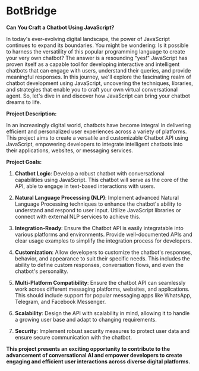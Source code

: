 # BotBridge

**Can You Craft a Chatbot Using JavaScript?**

In today's ever-evolving digital landscape, the power of JavaScript continues to expand its boundaries. You might be wondering: Is it possible to harness the versatility of this popular programming language to create your very own chatbot? The answer is a resounding "yes!" JavaScript has proven itself as a capable tool for developing interactive and intelligent chatbots that can engage with users, understand their queries, and provide meaningful responses. In this journey, we'll explore the fascinating realm of chatbot development using JavaScript, uncovering the techniques, libraries, and strategies that enable you to craft your own virtual conversational agent. So, let's dive in and discover how JavaScript can bring your chatbot dreams to life.

**Project Description:**

In an increasingly digital world, chatbots have become integral in delivering efficient and personalized user experiences across a variety of platforms. This project aims to create a versatile and customizable Chatbot API using JavaScript, empowering developers to integrate intelligent chatbots into their applications, websites, or messaging services.

**Project Goals:**

1. **Chatbot Logic**: Develop a robust chatbot with conversational capabilities using JavaScript. This chatbot will serve as the core of the API, able to engage in text-based interactions with users.

2. **Natural Language Processing (NLP)**: Implement advanced Natural Language Processing techniques to enhance the chatbot's ability to understand and respond to user input. Utilize JavaScript libraries or connect with external NLP services to achieve this.

3. **Integration-Ready**: Ensure the Chatbot API is easily integratable into various platforms and environments. Provide well-documented APIs and clear usage examples to simplify the integration process for developers.

4. **Customization**: Allow developers to customize the chatbot's responses, behavior, and appearance to suit their specific needs. This includes the ability to define custom responses, conversation flows, and even the chatbot's personality.

5. **Multi-Platform Compatibility**: Ensure the chatbot API can seamlessly work across different messaging platforms, websites, and applications. This should include support for popular messaging apps like WhatsApp, Telegram, and Facebook Messenger.

6. **Scalability**: Design the API with scalability in mind, allowing it to handle a growing user base and adapt to changing requirements.

7. **Security**: Implement robust security measures to protect user data and ensure secure communication with the chatbot.


**This project presents an exciting opportunity to contribute to the advancement of conversational AI and empower developers to create engaging and efficient user interactions across diverse digital platforms.**
